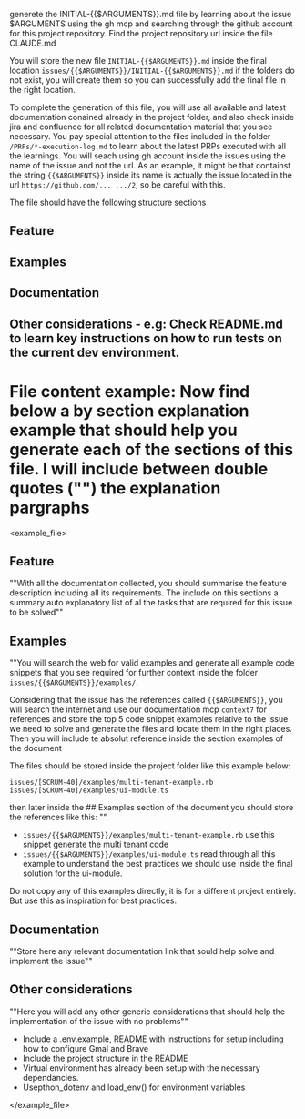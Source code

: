 generete the INITIAL-{{$ARGUMENTS}}.md file by learning about the issue $ARGUMENTS using the gh mcp and searching through the github account for this project repository. Find the project repository url inside the file CLAUDE.md

You will store the new file `INITIAL-{{$ARGUMENTS}}.md` inside the final location `issues/{{$ARGUMENTS}}/INITIAL-{{$ARGUMENTS}}.md` if the folders do not exist, you will create them so you can successfully add the final file in the right location.

To complete the generation of this file, you will use all available and latest documentation conained already in the project folder, and also check inside jira and confluence for all related documentation material that you see necessary. You pay special attention to the files included in the folder `/PRPs/*-execution-log.md` to learn about the latest PRPs executed with all the learnings. You will seach using gh account inside the issues using the name of the issue and not the url. As an example, it might be that containst the string `{{$ARGUMENTS}}` inside its name is actually the issue located in the url `https://github.com/... .../2`, so be careful with this.

The file should have the following structure sections

## Feature
## Examples
## Documentation
## Other considerations - e.g: Check README.md to learn key instructions on how to run tests on the current dev environment.

# File content example: Now find below a by section explanation example that should help you generate each of the sections of this file. I will include between double quotes ("") the explanation pargraphs


<example_file>
## Feature
""With all the documentation collected, you should summarise the feature description including all its requirements. The include on this sections a summary auto explanatory list of al the tasks that are required for this issue to be solved""

## Examples
""You will search the web for valid examples and generate all example code snippets that you see required for further context inside the folder `issues/{{$ARGUMENTS}}/examples/`. 

Considering that the issue has the references called `{{$ARGUMENTS}}`, you will search the internet and use our documentation mcp `context7` for references and store the top 5 code snippet examples relative to the issue we need to solve and generate the files and locate them in the right places. Then you will include te absolut reference inside the section examples of the document


The files should be stored inside the project folder like this example below:

```
issues/[SCRUM-40]/examples/multi-tenant-example.rb
issues/[SCRUM-40]/examples/ui-module.ts
```

then later inside the ## Examples section of the document you should store the references like this: 
""

- `issues/{{$ARGUMENTS}}/examples/multi-tenant-example.rb` use this snippet generate the multi tenant code
- `issues/{{$ARGUMENTS}}/examples/ui-module.ts` read through all this example to understand the best practices we should use inside the final solution for the ui-module.


Do not copy any of this examples directly, it is for a different project entirely. But use this as inspiration for best practices.

## Documentation

""Store here any relevant documentation link that sould help solve and implement the issue""

## Other considerations

""Here you will add any other generic considerations that should help the implementation of the issue with no problems""

- Include a .env.example, README with instructions for setup including how to configure Gmal and Brave
- Include the project structure in the README
- Virtual environment has already been setup with the necessary dependancies.
- Usepthon_dotenv and load_env() for environment variables

</example_file>

